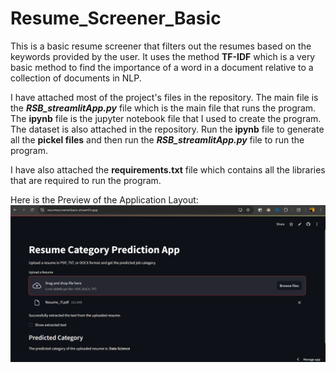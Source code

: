 # Resume_Screener_Basic

This is a basic resume screener that filters out the resumes based on the keywords provided by the user.
It uses the method **TF-IDF** which is a very basic method to find the importance of a word in a document relative to a collection of documents in NLP.

I have attached most of the project's files in the repository. The main file is the ***RSB_streamlitApp.py*** file which is the main file that runs the program.
The **ipynb** file is the jupyter notebook file that I used to create the program. The dataset is also attached in the repository.
Run the **ipynb** file to generate all the **pickel files** and then run the ***RSB_streamlitApp.py*** file to run the program.

I have also attached the **requirements.txt** file which contains all the libraries that are required to run the program.

Here is the Preview of the Application Layout:
![Preview of the Application Layout](Preview.png)
